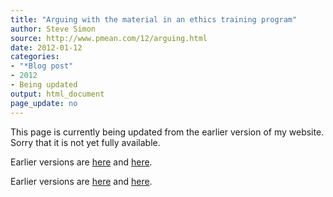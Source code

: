 ```yaml
---
title: "Arguing with the material in an ethics training program"
author: Steve Simon
source: http://www.pmean.com/12/arguing.html
date: 2012-01-12
categories:
- "*Blog post"
- 2012
- Being updated
output: html_document
page_update: no
---
```


This page is currently being updated from the earlier version of my website. Sorry that it is not yet fully available.

<!---More--->

 
Earlier versions are [here][sim1] and [here][sim2].
 
[sim1]: http://www.pmean.com/12/arguing.html
[sim2]: http://new.pmean.com/ethics-argument/
 

Earlier versions are [here][sim1] and [here][sim2].
 
[sim1]: http://www.pmean.com/12/arguing.html
[sim2]: http://new.pmean.com/ethics-argument/
